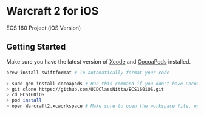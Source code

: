 # Warcraft 2 for iOS

ECS 160 Project (iOS Version)

## Getting Started

Make sure you have the latest version of [Xcode](https://developer.apple.com/xcode/) and [CocoaPods](https://cocoapods.org) installed.

```bash
brew install swiftformat # To automatically format your code
```

```bash
> sudo gem install cocoapods # Run this command if you don't have CocoaPods installed. If you are using RVM or another Ruby manager, you don't need to use sudo permission.
> git clone https://github.com/UCDClassNitta/ECS160iOS.git
> cd ECS160iOS
> pod install
> open Warcraft2.xcworkspace # Make sure to open the workspace file, not the project file.
```
